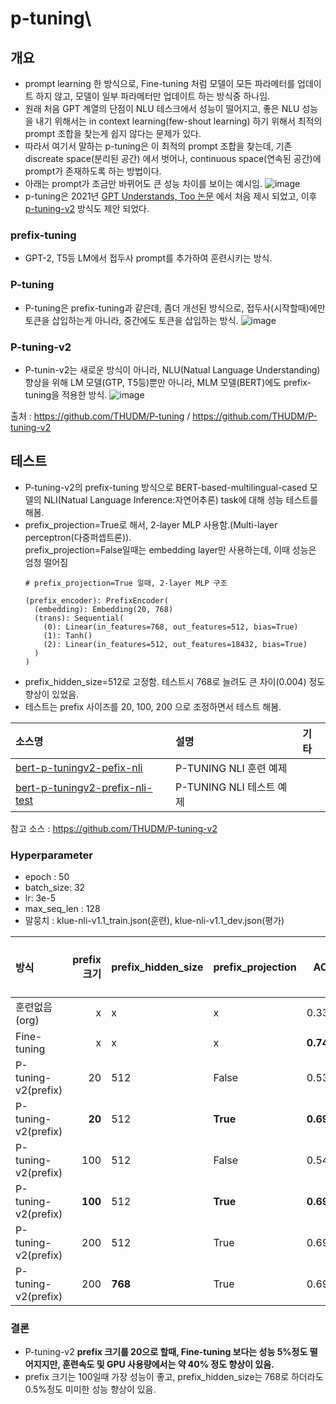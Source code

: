 # p-tuning\
## 개요
- prompt learning 한 방식으로, Fine-tuning 처럼 모델이 모든 파라메터를 업데이트 하지 않고, 모델이 일부 파라메터만 업데이트 하는 방식중 하나임.
- 원래 처음 GPT 계열의 단점이 NLU 테스크에서 성능이 떨어지고, 좋은 NLU 성능을 내기 위해서는 in context learning(few-shout learning) 하기 위해서 최적의
prompt 조합을 찾는게 쉽지 않다는 문제가 있다.
- 따라서 여기서 말하는 p-tuning은 이 최적의 prompt 조합을 찾는데, 기존 discreate space(분리된 공간) 에서 벗어나, 
continuous space(연속된 공간)에 prompt가 존재하도록 하는 방법이다.
- 아래는 prompt가 조금만 바뀌어도 큰 성능 차이를 보이는 예시임.
![image](https://user-images.githubusercontent.com/93692701/178618230-f1d95ec1-1a4e-474e-9660-3016b85c3b8e.png)
- p-tuning은 2021년 [GPT Understands, Too 논문](https://arxiv.org/pdf/2103.10385.pdf) 에서 처음 제시 되었고, 
이후 [p-tuning-v2](https://github.com/THUDM/P-tuning-v2) 방식도 제안 되었다.


### prefix-tuning
- GPT-2, T5등 LM에서 접두사 prompt를 추가하여 훈련시키는 방식.

### P-tuning
- P-tuning은 prefix-tuning과 같은데, 좀더 개선된 방식으로, 접두사(시작할때)에만 토큰을 삽입하는게 아니라, 중간에도 토큰을 삽입하는 방식.
![image](https://user-images.githubusercontent.com/93692701/178617025-0c87e02c-5f00-4e64-b57d-0a601f52d2f0.png)

### P-tuning-v2
- P-tunin-v2는 새로운 방식이 아니라, NLU(Natual Language Understanding) 향상을 위해 LM 모델(GTP, T5등)뿐만 아니라, MLM 모델(BERT)에도 prefix-tuning을 적용한 방식.
![image](https://user-images.githubusercontent.com/93692701/178617332-95bd50c6-35a1-4a22-9987-fb4a20a14d80.png)

출처 : https://github.com/THUDM/P-tuning / https://github.com/THUDM/P-tuning-v2

## 테스트
- P-tuning-v2의 prefix-tuning 방식으로 BERT-based-multilingual-cased 모델의 NLI(Natual Language Inference:자연어추론) task에 대해 성능 테스트를 해봄.
- prefix_projection=True로 해서, 2-layer MLP 사용함.(Multi-layer perceptron(다중퍼셉트론)). 
  <br> prefix_projection=False일때는 embedding layer만 사용하는데, 이때 성능은 엄청 떨어짐
  ```
  # prefix_projection=True 일때, 2-layer MLP 구조
  
  (prefix_encoder): PrefixEncoder(
    (embedding): Embedding(20, 768)
    (trans): Sequential(
      (0): Linear(in_features=768, out_features=512, bias=True)
      (1): Tanh()
      (2): Linear(in_features=512, out_features=18432, bias=True)
    )
  )
  ```
- prefix_hidden_size=512로 고정함. 테스트시 768로 늘려도 큰 차이(0.004) 정도 향상이 있었음.
- 테스트는 prefix 사이즈를 20, 100, 200 으로 조정하면서 테스트 해봄. 

|소스명                    |설명                          | 기타              |
|:-------------------------|:-----------------------------|:------------------|
|[bert-p-tuningv2-pefix-nli](https://github.com/kobongsoo/BERT/blob/master/p-tuning/bert-p-tuningv2-pefix-nli.ipynb)|P-TUNING NLI 훈련 예제||
|[bert-p-tuningv2-prefix-nli-test](https://github.com/kobongsoo/BERT/blob/master/p-tuning/bert-p-tuningv2-prefix-nli-test.ipynb)|P-TUNING NLI 테스트 예제||


참고 소스 : https://github.com/THUDM/P-tuning-v2

### Hyperparameter
- epoch : 50
- batch_size: 32
- lr: 3e-5
- max_seq_len : 128
- 말뭉치 : klue-nli-v1.1_train.json(훈련), klue-nli-v1.1_dev.json(평가)

|방식                 |prefix 크기|prefix_hidden_size|prefix_projection|ACC            |훈련속도/1epoch(초) | 훈련시 GPU 사용량(MIB)  |
|:--------------------|----------:|:-----------------|:----------------|--------------:|-------------------:|-----------------------:|
|훈련없음(org)        |x          |x                 |x                |0.338          |x                   |x                     |
|Fine-tuning          |x          |x                 |x                |**0.743**      |**110**             |**8,194**             |
|P-tuning-v2(prefix)  | 20        |512               |False            |0.531          |50                  |5,374                 |
|P-tuning-v2(prefix)  |**20**     |512               |**True**         |**0.692**      |**60**              |**5,507**             |
|P-tuning-v2(prefix)  | 100       |512               |False            |0.548          |73                   |6,411                |
|P-tuning-v2(prefix)  |**100**    |512               |**True**         |**0.695**      |**77**               |**6,546**            |
|P-tuning-v2(prefix)  | 200       |512               |True             |0.694          |93                   |7,691                |
|P-tuning-v2(prefix)  | 200       |**768**           |True             |0.698          |95                   |7,791                |

### 결론
- P-tuning-v2 **prefix 크기를 20으로 할때, Fine-tuning 보다는 성능 5%정도 떨어지지만, 훈련속도 및 GPU 사용량에서는 약 40% 정도 향상이 있음.**
- prefix 크기는 100일때 가장 성능이 좋고, prefix_hidden_size는 768로 하더라도 0.5%정도 미미한 성능 향상이 있음.
